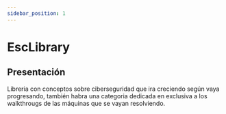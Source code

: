 ```yaml
---
sidebar_position: 1
---
```


# EscLibrary

## Presentación

Libreria con conceptos sobre ciberseguridad que ira creciendo según vaya progresando, también habra una categoria dedicada en exclusiva a los walkthrougs de las máquinas que se vayan
resolviendo.